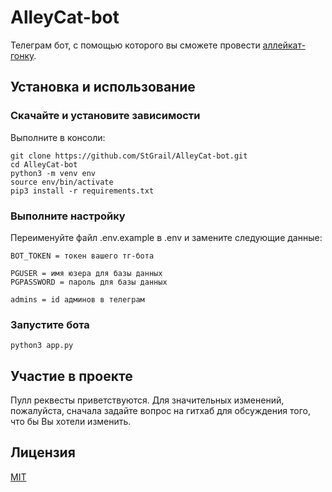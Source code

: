 # AlleyCat-bot
Телеграм бот, с помощью которого вы сможете провести [аллейкат-гонку](https://en.wikipedia.org/wiki/Alleycat_race).

## Установка и использование
### Скачайте и установите зависимости
Выполните в консоли:
```
git clone https://github.com/StGrail/AlleyCat-bot.git
cd AlleyCat-bot
python3 -m venv env
source env/bin/activate
pip3 install -r requirements.txt
```
### Выполните настройку
Переименуйте файл .env.example в .env и замените  следующие данные:
```
BOT_TOKEN = токен вашего тг-бота

PGUSER = имя юзера для базы данных
PGPASSWORD = пароль для базы данных

admins = id админов в телеграм
```
### Запустите бота
```
python3 app.py
```
## Участие в проекте
Пулл реквесты приветствуются. Для значительных изменений, пожалуйста,  сначала задайте вопрос на гитхаб для обсуждения того, что бы Вы хотели изменить.
## Лицензия
[MIT](https://choosealicense.com/licenses/mit/)